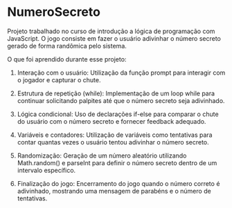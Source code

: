 # NumeroSecreto
Projeto trabalhado no curso de introdução a lógica de programação com JavaScript. 
O jogo consiste em fazer o usuário adivinhar o número secreto gerado de forma randômica pelo sistema. 

O que foi aprendido durante esse projeto:

1. Interação com o usuário: Utilização da função prompt para interagir com o jogador e capturar o chute.

2. Estrutura de repetição (while): Implementação de um loop while para continuar solicitando palpites até que o número secreto seja adivinhado.

3. Lógica condicional: Uso de declarações if-else para comparar o chute do usuário com o número secreto e fornecer feedback adequado.

4. Variáveis e contadores: Utilização de variáveis como tentativas para contar quantas vezes o usuário tentou adivinhar o número secreto.

5. Randomização: Geração de um número aleatório utilizando Math.random() e parseInt para definir o número secreto dentro de um intervalo específico.

6. Finalização do jogo: Encerramento do jogo quando o número correto é adivinhado, mostrando uma mensagem de parabéns e o número de tentativas.

